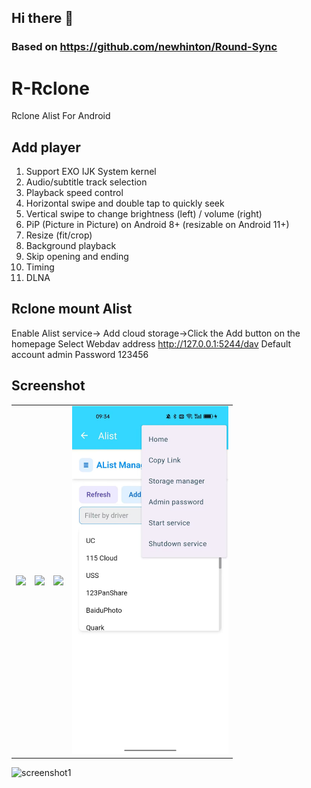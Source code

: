 ## Hi there 👋

### Based on https://github.com/newhinton/Round-Sync

# R-Rclone

Rclone Alist For Android

## Add player
1. Support EXO IJK System kernel
2. Audio/subtitle track selection
3. Playback speed control
4. Horizontal swipe and double tap to quickly seek
5. Vertical swipe to change brightness (left) / volume (right)
6. PiP (Picture in Picture) on Android 8+ (resizable on Android 11+)
7. Resize (fit/crop)
8. Background playback
9. Skip opening and ending
10. Timing
11. DLNA


## Rclone mount Alist
  Enable Alist service-> Add cloud storage->Click the Add button on the homepage Select Webdav address http://127.0.0.1:5244/dav Default account admin Password 123456

## Screenshot
<table class="half">
    <tr>
        <td>
    <img src="https://raw.githubusercontent.com/NextPlayerCloud/R-Rclone/main/screenshot/screenshot2.jpg" width="250"/>
            </td>
        <td><img src="https://raw.githubusercontent.com/NextPlayerCloud/R-Rclone/main/screenshot/screenshot3.jpg" width="250"/></td>
        <td><img src="https://raw.githubusercontent.com/NextPlayerCloud/R-Rclone/main/screenshot/screenshot4.jpg" width="250"/></td>
        <td><img src="https://raw.githubusercontent.com/NextPlayerCloud/CloudPlex/main/screenshot/86AD21589B2C6C0A491279F65A75D75C.jpg" width="250"/></td>
        </tr>
</table>

![screenshot1](https://raw.githubusercontent.com/NextPlayerCloud/R-Rclone/main/screenshot/screenshot1.jpg)
